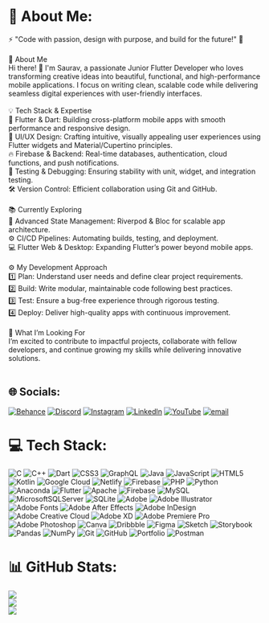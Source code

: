 # 💫 About Me:
⚡️ "Code with passion, design with purpose, and build for the future!" 🚀<br><br>🚀 About Me<br>Hi there! 👋 I'm Saurav, a passionate Junior Flutter Developer who loves transforming creative ideas into beautiful, functional, and high-performance mobile applications. I focus on writing clean, scalable code while delivering seamless digital experiences with user-friendly interfaces.<br><br>💡 Tech Stack & Expertise<br>🌿 Flutter & Dart: Building cross-platform mobile apps with smooth performance and responsive design.<br>🎨 UI/UX Design: Crafting intuitive, visually appealing user experiences using Flutter widgets and Material/Cupertino principles.<br>🔥 Firebase & Backend: Real-time databases, authentication, cloud functions, and push notifications.<br>🧪 Testing & Debugging: Ensuring stability with unit, widget, and integration testing.<br>🛠️ Version Control: Efficient collaboration using Git and GitHub.<br><br>📚 Currently Exploring<br>🚀 Advanced State Management: Riverpod & Bloc for scalable app architecture.<br>⚙️ CI/CD Pipelines: Automating builds, testing, and deployment.<br>💻 Flutter Web & Desktop: Expanding Flutter’s power beyond mobile apps.<br><br>⚙️ My Development Approach<br>1️⃣ Plan: Understand user needs and define clear project requirements.<br>2️⃣ Build: Write modular, maintainable code following best practices.<br>3️⃣ Test: Ensure a bug-free experience through rigorous testing.<br>4️⃣ Deploy: Deliver high-quality apps with continuous improvement.<br><br>🌟 What I’m Looking For<br>I’m excited to contribute to impactful projects, collaborate with fellow developers, and continue growing my skills while delivering innovative solutions.<br><br>


## 🌐 Socials:
[![Behance](https://img.shields.io/badge/Behance-1769ff?logo=behance&logoColor=white)](https://behance.net/sauravarora2) [![Discord](https://img.shields.io/badge/Discord-%237289DA.svg?logo=discord&logoColor=white)](https://discord.gg/https://discord.gg/7gfMHBYkj3) [![Instagram](https://img.shields.io/badge/Instagram-%23E4405F.svg?logo=Instagram&logoColor=white)](https://instagram.com/__graphichub) [![LinkedIn](https://img.shields.io/badge/LinkedIn-%230077B5.svg?logo=linkedin&logoColor=white)](https://linkedin.com/in/saurav-arora-7b3569241) [![YouTube](https://img.shields.io/badge/YouTube-%23FF0000.svg?logo=YouTube&logoColor=white)](https://youtube.com/@__graphichub) [![email](https://img.shields.io/badge/Email-D14836?logo=gmail&logoColor=white)](mailto:officialsourav2304@gmail.com) 

# 💻 Tech Stack:
![C](https://img.shields.io/badge/c-%2300599C.svg?style=flat&logo=c&logoColor=white) ![C++](https://img.shields.io/badge/c++-%2300599C.svg?style=flat&logo=c%2B%2B&logoColor=white) ![Dart](https://img.shields.io/badge/dart-%230175C2.svg?style=flat&logo=dart&logoColor=white) ![CSS3](https://img.shields.io/badge/css3-%231572B6.svg?style=flat&logo=css3&logoColor=white) ![GraphQL](https://img.shields.io/badge/-GraphQL-E10098?style=flat&logo=graphql&logoColor=white) ![Java](https://img.shields.io/badge/java-%23ED8B00.svg?style=flat&logo=openjdk&logoColor=white) ![JavaScript](https://img.shields.io/badge/javascript-%23323330.svg?style=flat&logo=javascript&logoColor=%23F7DF1E) ![HTML5](https://img.shields.io/badge/html5-%23E34F26.svg?style=flat&logo=html5&logoColor=white) ![Kotlin](https://img.shields.io/badge/kotlin-%237F52FF.svg?style=flat&logo=kotlin&logoColor=white) ![Google Cloud](https://img.shields.io/badge/GoogleCloud-%234285F4.svg?style=flat&logo=google-cloud&logoColor=white) ![Netlify](https://img.shields.io/badge/netlify-%23000000.svg?style=flat&logo=netlify&logoColor=#00C7B7) ![Firebase](https://img.shields.io/badge/firebase-%23039BE5.svg?style=flat&logo=firebase) ![PHP](https://img.shields.io/badge/php-%23777BB4.svg?style=flat&logo=php&logoColor=white) ![Python](https://img.shields.io/badge/python-3670A0?style=flat&logo=python&logoColor=ffdd54) ![Anaconda](https://img.shields.io/badge/Anaconda-%2344A833.svg?style=flat&logo=anaconda&logoColor=white) ![Flutter](https://img.shields.io/badge/Flutter-%2302569B.svg?style=flat&logo=Flutter&logoColor=white) ![Apache](https://img.shields.io/badge/apache-%23D42029.svg?style=flat&logo=apache&logoColor=white) ![Firebase](https://img.shields.io/badge/firebase-a08021?style=flat&logo=firebase&logoColor=ffcd34) ![MySQL](https://img.shields.io/badge/mysql-4479A1.svg?style=flat&logo=mysql&logoColor=white) ![MicrosoftSQLServer](https://img.shields.io/badge/Microsoft%20SQL%20Server-CC2927?style=flat&logo=microsoft%20sql%20server&logoColor=white) ![SQLite](https://img.shields.io/badge/sqlite-%2307405e.svg?style=flat&logo=sqlite&logoColor=white) ![Adobe](https://img.shields.io/badge/adobe-%23FF0000.svg?style=flat&logo=adobe&logoColor=white) ![Adobe Illustrator](https://img.shields.io/badge/adobe%20illustrator-%23FF9A00.svg?style=flat&logo=adobe%20illustrator&logoColor=white) ![Adobe Fonts](https://img.shields.io/badge/Adobe%20Fonts-000B1D.svg?style=flat&logo=Adobe%20Fonts&logoColor=white) ![Adobe After Effects](https://img.shields.io/badge/Adobe%20After%20Effects-9999FF.svg?style=flat&logo=Adobe%20After%20Effects&logoColor=white) ![Adobe InDesign](https://img.shields.io/badge/Adobe%20InDesign-49021F?style=flat&logo=adobeindesign&logoColor=FF3366) ![Adobe Creative Cloud](https://img.shields.io/badge/Adobe%20Creative%20Cloud-DA1F26.svg?style=flat&logo=Adobe%20Creative%20Cloud&logoColor=white) ![Adobe XD](https://img.shields.io/badge/Adobe%20XD-470137?style=flat&logo=Adobe%20XD&logoColor=#FF61F6) ![Adobe Premiere Pro](https://img.shields.io/badge/Adobe%20Premiere%20Pro-9999FF.svg?style=flat&logo=Adobe%20Premiere%20Pro&logoColor=white) ![Adobe Photoshop](https://img.shields.io/badge/adobe%20photoshop-%2331A8FF.svg?style=flat&logo=adobe%20photoshop&logoColor=white) ![Canva](https://img.shields.io/badge/Canva-%2300C4CC.svg?style=flat&logo=Canva&logoColor=white) ![Dribbble](https://img.shields.io/badge/Dribbble-EA4C89?style=flat&logo=dribbble&logoColor=white) ![Figma](https://img.shields.io/badge/figma-%23F24E1E.svg?style=flat&logo=figma&logoColor=white) ![Sketch](https://img.shields.io/badge/Sketch-FFB387?style=flat&logo=sketch&logoColor=black) ![Storybook](https://img.shields.io/badge/-Storybook-FF4785?style=flat&logo=storybook&logoColor=white) ![Pandas](https://img.shields.io/badge/pandas-%23150458.svg?style=flat&logo=pandas&logoColor=white) ![NumPy](https://img.shields.io/badge/numpy-%23013243.svg?style=flat&logo=numpy&logoColor=white) ![Git](https://img.shields.io/badge/git-%23F05033.svg?style=flat&logo=git&logoColor=white) ![GitHub](https://img.shields.io/badge/github-%23121011.svg?style=flat&logo=github&logoColor=white) ![Portfolio](https://img.shields.io/badge/Portfolio-%23000000.svg?style=flat&logo=firefox&logoColor=#FF7139) ![Postman](https://img.shields.io/badge/Postman-FF6C37?style=flat&logo=postman&logoColor=white)
# 📊 GitHub Stats:
![](https://github-readme-stats.vercel.app/api?username=saurav-arora23&theme=dark&hide_border=false&include_all_commits=true&count_private=false)<br/>
![](https://github-readme-streak-stats.herokuapp.com/?user=saurav-arora23&theme=dark&hide_border=false)<br/>
![](https://github-readme-stats.vercel.app/api/top-langs/?username=saurav-arora23&theme=dark&hide_border=false&include_all_commits=true&count_private=false&layout=compact)

<!-- Proudly created with GPRM ( https://gprm.itsvg.in ) -->
